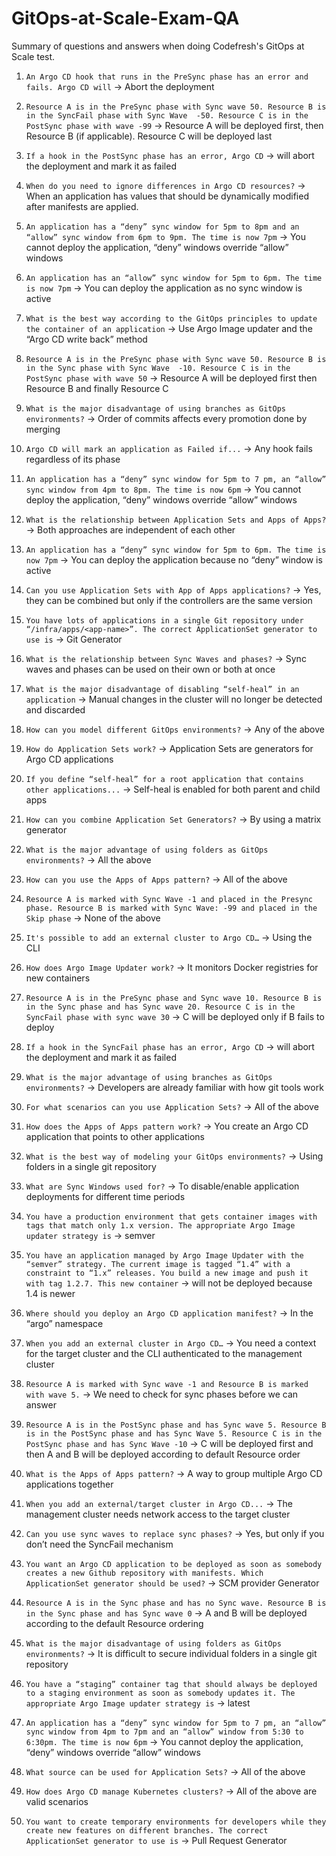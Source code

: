 # GitOps-at-Scale-Exam-QA
Summary of questions and answers when doing Codefresh's GitOps at Scale test.

1. `An Argo CD hook that runs in the PreSync phase has an error and fails. Argo CD will` -> Abort the deployment

2. `Resource A is in the PreSync phase with Sync wave 50. Resource B is in the SyncFail phase with Sync Wave  -50. Resource C is in the PostSync phase with wave -99` -> 
Resource A will be deployed first, then Resource B (if applicable). Resource C will be deployed last

3. `If a hook in the PostSync phase has an error, Argo CD` -> will abort the deployment and mark it as failed

4. `When do you need to ignore differences in Argo CD resources?` -> When an application has values that should be dynamically modified after manifests are applied.

5. `An application has a “deny” sync window for 5pm to 8pm and an “allow” sync window from 6pm to 9pm. The time is now 7pm` -> You cannot deploy the application, “deny” windows override “allow” windows

6. `An application has an “allow” sync window for 5pm to 6pm. The time is now 7pm` -> You can deploy the application as no sync window is active

7. `What is the best way according to the GitOps principles to update the container of an application` -> Use Argo Image updater and the “Argo CD write back” method

8. `Resource A is in the PreSync phase with Sync wave 50. Resource B is in the Sync phase with Sync Wave  -10. Resource C is in the PostSync phase with wave 50` -> Resource A will be deployed first then Resource B and finally Resource C

9. `What is the major disadvantage of using branches as GitOps environments?` -> Order of commits affects every promotion done by merging

10. `Argo CD will mark an application as Failed if...` -> Any hook fails regardless of its phase

11. `An application has a “deny” sync window for 5pm to 7 pm, an “allow” sync window from 4pm to 8pm. The time is now 6pm` -> You cannot deploy the application, “deny” windows override “allow” windows

12. `What is the relationship between Application Sets and Apps of Apps?` -> Both approaches are independent of each other

13. `An application has a “deny” sync window for 5pm to 6pm. The time is now 7pm` -> You can deploy the application because no “deny” window is active

14. `Can you use Application Sets with App of Apps applications?` -> Yes, they can be combined but only if the controllers are the same version

15. `You have lots of applications in a single Git repository under “/infra/apps/<app-name>”. The correct ApplicationSet generator to use is` -> Git Generator

16. `What is the relationship between Sync Waves and phases?` -> Sync waves and phases can be used on their own or both at once

17. `What is the major disadvantage of disabling “self-heal” in an application` -> Manual changes in the cluster will no longer be detected and discarded

18. `How can you model different GitOps environments?` -> Any of the above

19. `How do Application Sets work?` -> Application Sets are generators for Argo CD applications

20. `If you define “self-heal” for a root application that contains other applications...` -> Self-heal is enabled for both parent and child apps

21. `How can you combine Application Set Generators?` -> By using a matrix generator

22. `What is the major advantage of using folders as GitOps environments?` -> All the above

23. `How can you use the Apps of Apps pattern?` -> All of the above

24. `Resource A is marked with Sync Wave -1 and placed in the Presync phase. Resource B is marked with Sync Wave: -99 and placed in the Skip phase` -> None of the above

25. `It's possible to add an external cluster to Argo CD…` -> Using the CLI

26. `How does Argo Image Updater work?` -> It monitors Docker registries for new containers

27. `Resource A is in the PreSync phase and Sync wave 10. Resource B is in the Sync phase and has Sync wave 20. Resource C is in the SyncFail phase with sync wave 30` -> C will be deployed only if B fails to deploy

28. `If a hook in the SyncFail phase has an error, Argo CD` -> will abort the deployment and mark it as failed

29. `What is the major advantage of using branches as GitOps environments?` -> Developers are already familiar with how git tools work

30. `For what scenarios can you use Application Sets?` -> All of the above

31. `How does the Apps of Apps pattern work?` -> You create an Argo CD application that points to other applications

32. `What is the best way of modeling your GitOps environments?` -> Using folders in a single git repository

33. `What are Sync Windows used for?` -> To disable/enable application deployments for different time periods

34. `You have a production environment that gets container images with tags that match only 1.x version. The appropriate Argo Image updater strategy is` -> semver

35. `You have an application managed by Argo Image Updater with the “semver” strategy. The current image is tagged “1.4” with a constraint to “1.x” releases. You build a new image and push it with tag 1.2.7. This new container` -> will not be deployed because 1.4 is newer

36. `Where should you deploy an Argo CD application manifest?` -> In the “argo” namespace

37. `When you add an external cluster in Argo CD…` -> You need a context for the target cluster and the CLI authenticated to the management cluster

38. `Resource A is marked with Sync wave -1 and Resource B is marked with wave 5.` -> We need to check for sync phases before we can answer

39. `Resource A is in the PostSync phase and has Sync wave 5. Resource B is in the PostSync phase and has Sync Wave 5. Resource C is in the PostSync phase and has Sync Wave -10` -> C will be deployed first and then A and B will be deployed according to default Resource order

40. `What is the Apps of Apps pattern?` -> A way to group multiple Argo CD applications together

41. `When you add an external/target cluster in Argo CD...` -> The management cluster needs network access to the target cluster

42. `Can you use sync waves to replace sync phases?` -> Yes, but only if you don’t need the SyncFail mechanism

43. `You want an Argo CD application to be deployed as soon as somebody creates a new Github repository with manifests. Which ApplicationSet generator should be used?` -> SCM provider Generator

44. `Resource A is in the Sync phase and has no Sync wave. Resource B is in the Sync phase and has Sync wave 0` -> A and B will be deployed according to the default Resource ordering

45. `What is the major disadvantage of using folders as GitOps environments?` -> It is difficult to secure individual folders in a single git repository

46. `You have a “staging” container tag that should always be deployed to a staging environment as soon as somebody updates it. The appropriate Argo Image updater strategy is` -> latest

47. `An application has a “deny” sync window for 5pm to 7 pm, an “allow” sync window from 4pm to 7pm and an “allow” window from 5:30 to 6:30pm. The time is now 6pm` -> You cannot deploy the application, “deny” windows override “allow” windows

48. `What source can be used for Application Sets?` -> All of the above

49. `How does Argo CD manage Kubernetes clusters?` -> All of the above are valid scenarios

50. `You want to create temporary environments for developers while they create new features on different branches. The correct ApplicationSet generator to use is` -> Pull Request Generator
